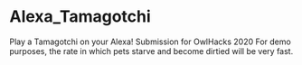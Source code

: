 # Alexa_Tamagotchi
 Play a Tamagotchi on your Alexa! 
 Submission for OwlHacks 2020
 For demo purposes, the rate in which pets starve and become dirtied will be very fast. 
